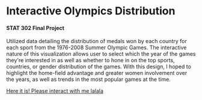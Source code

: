 # Interactive Olympics Distribution
#### STAT 302 Final Project

Utilized data detailing the distribution of medals won by each country for each sport from the 1976-2008 Summer Olympic Games. The interactive nature of this visualization allows user to select which the year of the games they're interested in as well as whether to hone in on the top sports, countries, or gender distribution of the games. With this design, I hoped to highlight the home-field advantage and greater women involvement over the years, as well as trends in the most popular games at the time.

[Here it is! Please interact with me lalala](https://sammymustafa.shinyapps.io/olympics/)
